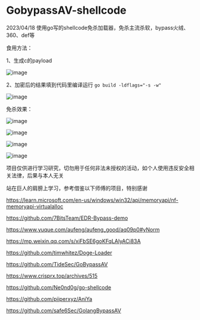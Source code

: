 # GobypassAV-shellcode
2023/04/18 使用go写的shellcode免杀加载器，免杀主流杀软，bypass火绒、360、def等

食用方法：

1、生成c的payload

![image](https://user-images.githubusercontent.com/88339946/232708666-a8e28b1b-2502-4bbc-91a9-d88e5ff44e9d.png)

2、加密后的结果填到代码里编译运行 `go build -ldflags="-s -w"`

![image](https://user-images.githubusercontent.com/88339946/232708833-9709b6c6-59b3-455a-aaa5-e4a92e549c3b.png)


免杀效果：

![image](https://user-images.githubusercontent.com/88339946/232709153-3e45970a-a0ae-409b-bfdc-f9db0209d0ce.png)

![image](https://user-images.githubusercontent.com/88339946/232708175-24667b5d-09c5-4c43-b8d5-ebb193b17335.png)

![image](https://user-images.githubusercontent.com/88339946/232708290-e8f5c3cb-52cb-45bf-a7ea-43615bae0e9d.png)

![image](https://user-images.githubusercontent.com/88339946/232708368-37c6bd82-8a56-4b15-a298-4576a95fd5ee.png)

项目仅供进行学习研究，切勿用于任何非法未授权的活动，如个人使用违反安全相关法律，后果与本人无关

站在巨人的肩膀上学习，参考借鉴以下师傅的项目，特别感谢

https://learn.microsoft.com/en-us/windows/win32/api/memoryapi/nf-memoryapi-virtualalloc

https://github.com/7BitsTeam/EDR-Bypass-demo 

https://www.yuque.com/aufeng/aufeng_good/aq09p0#yNorm

https://mp.weixin.qq.com/s/xiFbSE6goKFqLAlyACi83A

https://github.com/timwhitez/Doge-Loader

https://github.com/TideSec/GoBypassAV

https://www.crisprx.top/archives/515

https://github.com/Ne0nd0g/go-shellcode

https://github.com/piiperxyz/AniYa

https://github.com/safe6Sec/GolangBypassAV
